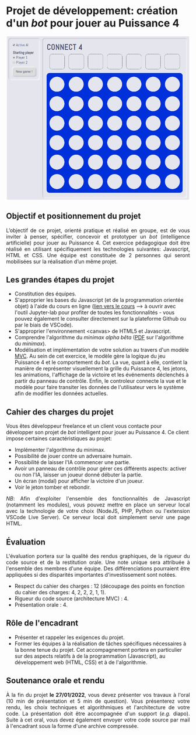 <h1> Projet de développement: création d'un <i>bot</i> pour jouer au Puissance 4 </h1>

<div style="text-align:center;margin-top:10px;margin-bottom:10px;">
    <img src="images/connect_4.png" width="500">
</div>

<h2>Objectif et positionnement du projet</h2>

<div style="text-align:justify">
L’objectif de ce projet,	orienté	pratique et réalisé	en groupe, est de vous inviter à	penser, spécifier, concevoir et prototyper un <i>bot</i> (intelligence artificielle) pour jouer au Puissance 4. Cet exercice pédagogique doit être réalisé en utilisant spécifiquement les technologies suivantes: Javascript, HTML et CSS. Une	équipe est constituée de 2 personnes qui seront mobilisées sur la réalisation d’un même projet.
</div>

<h2> Les grandes étapes du projet </h2>

<div>
  <ul>
      <li> Constitution des équipes. </li>
      <li> S'approprier les bases du Javascript (et de la programmation orientée objet) à l'aide du cours en ligne (<a href="https://github.com/PAJEAN/cours_javascript/blob/master/javascript.ipynb">lien vers le cours</a> --> à ouvrir avec l'outil Jupyter-lab pour profiter de toutes les fonctionnalités - vous pouvez également le consulter directement sur la plateforme Github ou par le biais de VSCode). </li>
      <li> S'approprier l'environnement &lt;canvas&gt; de HTML5 et Javascript. </li>
      <li> Comprendre l'algorithme du <i>minimax alpha bêta</i> (<a href="Minimax.pdf">PDF</a> sur l'algorithme du <i>minimax</i>). </li>
      <li> Modélisation et implémentation de votre solution au travers d'un modèle <a href="../MVC/mvc.html">MVC</a>. Au sein de cet exercice, le modèle gère la logique du jeu Puissance 4 et le comportement du <i>bot</i>. La vue, quant à elle, contient la manière de représenter visuellement la grille du Puissance 4, les jetons, les animations, l'affichage de la victoire et les événements déclenchés à partir du panneau de contrôle. Enfin, le controleur connecte la vue et le modèle pour faire transiter les données de l'utilisateur vers le système afin de modifier les données actuelles. </li>
  </ul>
</div>

<h2> Cahier des charges du projet </h2>

Vous êtes développeur freelance et un client vous contacte pour développer son projet de <i>bot</i> intelligent pour jouer au Puissance 4. Ce client impose certaines caractéristiques au projet:

<ul>
    <li> Implémenter l'algorithme du minimax. </li>
    <li> Possibilité de jouer contre un adversaire humain. </li>
    <li> Possibilité de laisser l'IA commencer une partie. </li>
    <li> Avoir un panneau de contrôle pour gérer ces différents aspects: activer ou non l'IA, laisser un joueur donné débuter la partie.
    <li> Un écran (modal) pour afficher la victoire d'un joueur. </li>
    <li> Voir le jeton tomber et rebondir. </li>
</ul>

<div style="text-align:justify">
<i>NB</i>: Afin d'exploiter l'ensemble des fonctionnalités de Javascript (notamment les modules), vous pouvez mettre en place un serveur local avec la technologie de votre choix (NodeJS, PHP, Python ou l'extension VSCode Live Server). Ce serveur local doit simplement servir une page HTML.
</div>

<h2> Évaluation </h2>

<div style="text-align:justify">
L'évaluation portera sur la qualité des rendus graphiques, de la rigueur du code source et de la restitution orale. Une note unique sera attribuée à l'ensemble des membres d'une équipe. Des différenciations pourraient être appliquées si des disparités importantes d'investissement sont notées.
</div>

<ul>
    <li> Respect du cahier des charges : 12 (découpage des points en fonction du cahier des charges: 4, 2, 2, 2, 1, 1). </li>
    <li> Rigueur du code source (architecture MVC) : 4. </li>
    <li> Présentation orale : 4. </li>
</ul>

<h2> Rôle de l'encadrant </h2>

<ul>
    <li> Présenter et rappeler les exigences du	projet. </li>
    <li> Former	les équipes à la réalisation de tâches spécifiques nécessaires à la bonne tenue du projet. Cet accompagnement portera en particulier sur des aspects relatifs à de la programmation	(Javascript), au développement web (HTML, CSS) et à de l'algorithmie. </li>
</ul>

<h2> Soutenance orale et rendu </h2>

<div style="text-align:justify">
À la fin du projet <b>le 27/01/2022</b>, vous devez présenter vos travaux à l'oral (10 min de présentation et 5 min de question). Vous présenterez votre rendu, les choix techniques et algorithmiques et l'architecture de votre code. La présentation doit être accompagnée d'un support (<i>e.g.</i> diapo). Suite à cet oral, vous devez également envoyer votre code source par mail à l'encadrant sous la forme d'une archive compressée.
</div>

